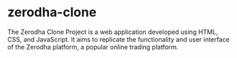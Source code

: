 # zerodha-clone
The Zerodha Clone Project is a web application developed using HTML, CSS, and JavaScript. It aims to replicate the functionality and user interface of the Zerodha platform, a popular online trading platform.
